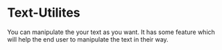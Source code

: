 # Text-Utilites
You can manipulate the your text as you want.
It has some feature which will help the end user to manipulate the text in their way.
